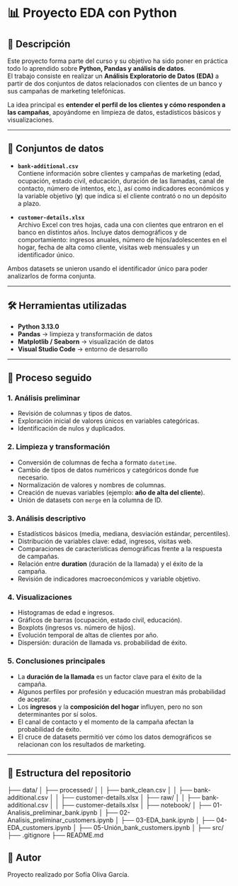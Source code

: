 # 📊 Proyecto EDA con Python  

## 📌 Descripción  
Este proyecto forma parte del curso y su objetivo ha sido poner en práctica todo lo aprendido sobre **Python, Pandas y análisis de datos**.  
El trabajo consiste en realizar un **Análisis Exploratorio de Datos (EDA)** a partir de dos conjuntos de datos relacionados con clientes de un banco y sus campañas de marketing telefónicas.  

La idea principal es **entender el perfil de los clientes y cómo responden a las campañas**, apoyándome en limpieza de datos, estadísticos básicos y visualizaciones.  

---

## 📂 Conjuntos de datos  
- **`bank-additional.csv`**  
  Contiene información sobre clientes y campañas de marketing (edad, ocupación, estado civil, educación, duración de las llamadas, canal de contacto, número de intentos, etc.), así como indicadores económicos y la variable objetivo (**y**) que indica si el cliente contrató o no un depósito a plazo.  

- **`customer-details.xlsx`**  
  Archivo Excel con tres hojas, cada una con clientes que entraron en el banco en distintos años. Incluye datos demográficos y de comportamiento: ingresos anuales, número de hijos/adolescentes en el hogar, fecha de alta como cliente, visitas web mensuales y un identificador único.  

Ambos datasets se unieron usando el identificador único para poder analizarlos de forma conjunta.  

---

## 🛠️ Herramientas utilizadas  
- **Python 3.13.0**  
- **Pandas** → limpieza y transformación de datos  
- **Matplotlib / Seaborn** → visualización de datos  
- **Visual Studio Code** → entorno de desarrollo  

---

## 🔎 Proceso seguido  

### 1. Análisis preliminar  
- Revisión de columnas y tipos de datos.  
- Exploración inicial de valores únicos en variables categóricas.  
- Identificación de nulos y duplicados.  

### 2. Limpieza y transformación  
- Conversión de columnas de fecha a formato `datetime`.  
- Cambio de tipos de datos numéricos y categóricos donde fue necesario.  
- Normalización de valores y nombres de columnas.  
- Creación de nuevas variables (ejemplo: **año de alta del cliente**).  
- Unión de datasets con `merge` en la columna de ID.  

### 3. Análisis descriptivo  
- Estadísticos básicos (media, mediana, desviación estándar, percentiles).  
- Distribución de variables clave: edad, ingresos, visitas web.  
- Comparaciones de características demográficas frente a la respuesta de campañas.  
- Relación entre **duration** (duración de la llamada) y el éxito de la campaña.  
- Revisión de indicadores macroeconómicos y variable objetivo.  

### 4. Visualizaciones  
- Histogramas de edad e ingresos.  
- Gráficos de barras (ocupación, estado civil, educación).  
- Boxplots (ingresos vs. número de hijos).  
- Evolución temporal de altas de clientes por año.  
- Dispersión: duración de llamada vs. probabilidad de éxito.  

### 5. Conclusiones principales  
- La **duración de la llamada** es un factor clave para el éxito de la campaña.  
- Algunos perfiles por profesión y educación muestran más probabilidad de aceptar.  
- Los **ingresos** y la **composición del hogar** influyen, pero no son determinantes por sí solos.  
- El canal de contacto y el momento de la campaña afectan la probabilidad de éxito.  
- El cruce de datasets permitió ver cómo los datos demográficos se relacionan con los resultados de marketing.  

---

## 📑 Estructura del repositorio  

├── data/
│   ├── processed/
│   │   ├── bank_clean.csv
│   │   ├── bank-additional.csv
│   │   ├── customer-details.xlsx
│   ├── raw/
│   │   ├── bank-additional.csv
│   │   ├── customer-details.xlsx
│
├── notebook/
│   ├── 01-Analisis_preliminar_bank.ipynb
│   ├── 02-Analisis_preliminar_customers.ipynb
│   ├── 03-EDA_bank.ipynb
│   ├── 04-EDA_customers.ipynb
│   ├── 05-Unión_bank_customers.ipynb
│
├── src/
├── .gitignore
├── README.md

## 👤 Autor  
Proyecto realizado por Sofía Oliva García. 
